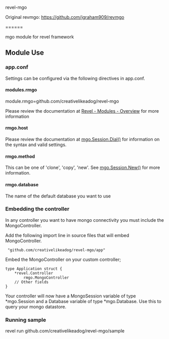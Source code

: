 revel-mgo 

Original revmgo: https://github.com/jgraham909/revmgo

======

mgo module for revel framework

## Module Use

### app.conf

Settings can be configured via the following directives in app.conf.

#### modules.rmgo
  
module.rmgo=github.com/creativelikeadog/revel-mgo

Please review the documentation at [Revel - Modules - Overview](http://revel.github.io/manual/modules.html) for more information

#### rmgo.host

Please review the documentation at [mgo.Session.Dial()](http://godoc.org/labix.org/v2/mgo#Dial) for information on the syntax and valid settings.

#### rmgo.method

This can be one of 'clone', 'copy', 'new'. See [mgo.Session.New()](http://godoc.org/labix.org/v2/mgo#Session.New) for more information.


#### rmgo.database

The name of the default database you want to use

### Embedding the controller

In any controller you want to have mongo connectivity you must include the
MongoController.

Add the following import line in source files that will embed MongoController.

     "github.com/creativelikeadog/revel-mgo/app"

Embed the MongoController on your custom controller;

    type Application struct {
  		*revel.Controller
      		rmgo.MongoController
  		// Other fields
  	}


Your controller will now have a MongoSession variable of type *mgo.Session and a Database variable of type *mgo.Database. Use this
to query your mongo datastore.

### Running sample

revel run github.com/creativelikeadog/revel-mgo/sample
